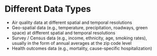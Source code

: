 # Different Data Types


- Air quality data at different spatial and temporal resolutions
- Geo-spatial data (e.g., temperature, precipitation, roadways, green space) at different spatial and temporal resolutions
- Survey / Census data (e.g., income, ethnicity, age, smoking rates), usually in the form of annual averages at the zip code level
- Health outcomes data (e.g., mortality, cause-specific hospitalization)
